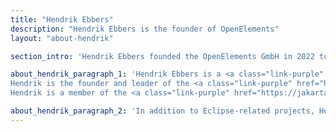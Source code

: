```yaml
---
title: "Hendrik Ebbers"
description: "Hendrik Ebbers is the founder of OpenElements"
layout: "about-hendrik"

section_intro: 'Hendrik Ebbers founded the OpenElements GmbH in 2022 to create a company that strengthens open source and open collaboration with a strong focus on the Java ecosystem.'

about_hendrik_paragraph_1: 'Hendrik Ebbers is a <a class="link-purple" href="https://javachampions.org" target="_blank">Java champion</a>, a member of <a class="link-purple" href="https://www.jcp.org/en/home/index" target="_blank">JSR expert groups</a> and a JavaOne rockstar. He has achieved all this through his faith in open source and communities. 
Hendrik is the founder and leader of the <a class="link-purple" href="https://www.meetup.com/jug-dortmund/" target="_blank">Java user group Dortmund</a> and gives talks and presentations at conferences and selected user groups worldwide.
Hendrik is a member of the <a class="link-purple" href="https://jakarta.ee/" target="_blank">JakartaEE working group (WG)</a> and the <a class="link-purple" href="https://adoptium.net/" target="_blank">Adoptium WG</a>. In addition, Hendrik Ebbers is a member of the <a class="link-purple" href="https://www.eclipse.org/org/foundation/directors.php" target="_blank">Board of Directors</a> of the Eclipse Foundation.'

about_hendrik_paragraph_2: 'In addition to Eclipse-related projects, Hendrik also contributes to other open source software (OSS). For example, he is a core committer of the <a class="link-purple" href="https://hedera.com/" target="_blank">Hedera Hashgraph</a>, the only open source public ledger written in Java. He helps Hedera and <a class="link-purple" href="https://swirldslabs.com/" target="_blank">Swirlds Labs</a> develop secure, fast, and reliable components using open source standards and well-known workflows.'
---
```

